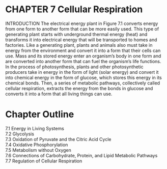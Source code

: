 # CHAPTER 7 Cellular Respiration

INTRODUCTION The electrical energy plant in Figure 7.1 converts energy from one form to another form that can be more easily used. This type of generating plant starts with underground thermal energy (heat) and transforms it into electrical energy that will be transported to homes and factories. Like a generating plant, plants and animals also must take in energy from the environment and convert it into a form that their cells can use. Mass and its stored energy enter an organism’s body in one form and are converted into another form that can fuel the organism’s life functions. In the process of photosynthesis, plants and other photosynthetic producers take in energy in the form of light (solar energy) and convert it into chemical energy in the form of glucose, which stores this energy in its chemical bonds. Then, a series of metabolic pathways, collectively called cellular respiration, extracts the energy from the bonds in glucose and converts it into a form that all living things can use.

# Chapter Outline

7.1 Energy in Living Systems   
7.2 Glycolysis   
7.3 Oxidation of Pyruvate and the Citric Acid Cycle   
7.4 Oxidative Phosphorylation   
7.5 Metabolism without Oxygen   
7.6 Connections of Carbohydrate, Protein, and Lipid Metabolic Pathways   
7.7 Regulation of Cellular Respiration